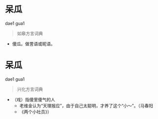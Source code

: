 # 呆瓜
dae1 gua1
> 如皋方言词典
- 傻瓜。做詈语或昵语。

# 呆瓜
dae1 gua1
> 兴化方言词典
- （戏）指傻里傻气的人
  - 老维金认为“天理报应”，由于自己太聪明，才养了这个“小～”。（马春阳
  - 《两个小社员》）
